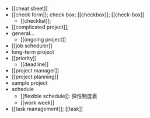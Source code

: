 - [[cheat sheet]]
- [[check form]]; check box; [[checkbox]]; [[check-box]]
    - [[checklist]]; 
- [[complicated project]];
- general...
    - [[ongoing project]]
- [[job scheduler]]
- long-term project
- [[priority]]
    - [[deadline]]
- [[project manager]]
- [[project planning]]
- sample project
- schedule
    - [[flexible schedule]]: 弹性制度表
    - [[work week]]
- [[task management]]; [[task]]
